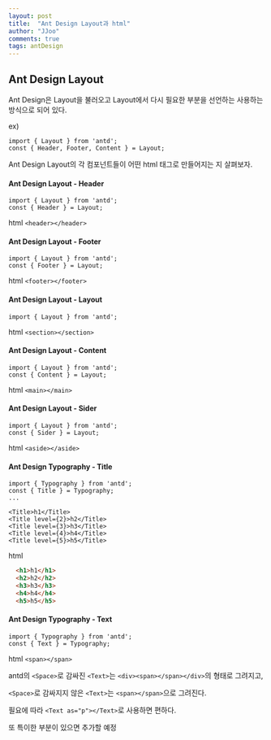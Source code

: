 ```yaml
---
layout: post
title:  "Ant Design Layout과 html"
author: "JJoo"
comments: true
tags: antDesign
---
```



## Ant Design Layout

Ant Design은 Layout을 불러오고 Layout에서 다시 필요한 부분을 선언하는 사용하는 방식으로 되어 있다. 

ex) 
```react 
import { Layout } from 'antd';
const { Header, Footer, Content } = Layout;
```

Ant Design Layout의 각 컴포넌트들이 어떤 html 태그로 만들어지는 지 살펴보자. 


#### Ant Design Layout - Header 

```react
import { Layout } from 'antd';
const { Header } = Layout;
```

html `<header></header>`


#### Ant Design Layout - Footer

```react
import { Layout } from 'antd';
const { Footer } = Layout;
```

html `<footer></footer>`


#### Ant Design Layout - Layout

```react
import { Layout } from 'antd';
```

html `<section></section>`


#### Ant Design Layout - Content

```react
import { Layout } from 'antd';
const { Content } = Layout;
```

html `<main></main>`


#### Ant Design Layout - Sider

```react
import { Layout } from 'antd';
const { Sider } = Layout;
```

html `<aside></aside>`


#### Ant Design Typography - Title

```react
import { Typography } from 'antd';
const { Title } = Typography;
...

<Title>h1</Title>
<Title level={2}>h2</Title>
<Title level={3}>h3</Title>
<Title level={4}>h4</Title>
<Title level={5}>h5</Title>

```

html
```html
  <h1>h1</h1>
  <h2>h2</h2>
  <h3>h3</h3>
  <h4>h4</h4>
  <h5>h5</h5>
```


#### Ant Design Typography - Text

```react
import { Typography } from 'antd';
const { Text } = Typography;
```

html `<span></span>`

antd의 `<Space>`로 감싸진 `<Text>`는 `<div><span></span></div>`의 형태로 그려지고, 

`<Space>`로 감싸지지 않은 `<Text>`는 `<span></span>`으로 그려진다. 

필요에 따라 `<Text as="p"></Text>`로 사용하면 편하다. 



또 특이한 부분이 있으면 추가할 예정 

